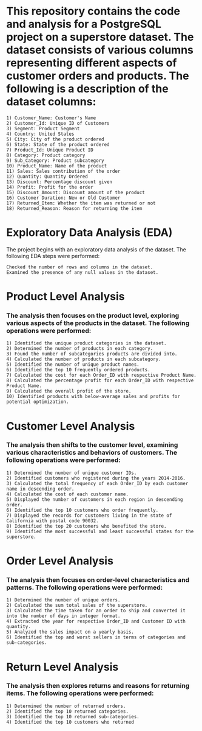 # This repository contains the code and analysis for a PostgreSQL project on a superstore dataset. The dataset consists of various columns representing different aspects of customer orders and products. The following is a description of the dataset columns:

    1) Customer_Name: Customer's Name
    2) Customer_Id: Unique ID of Customers
    3) Segment: Product Segment
    4) Country: United States
    5) City: City of the product ordered
    6) State: State of the product ordered
    7) Product_Id: Unique Product ID
    8) Category: Product category
    9) Sub_Category: Product subcategory
    10) Product_Name: Name of the product
    11) Sales: Sales contribution of the order
    12) Quantity: Quantity Ordered
    13) Discount: Percentage discount given
    14) Profit: Profit for the order
    15) Discount_Amount: Discount amount of the product
    16) Customer Duration: New or Old Customer
    17) Returned_Item: Whether the item was returned or not
    18) Returned_Reason: Reason for returning the item

# Exploratory Data Analysis (EDA)

The project begins with an exploratory data analysis of the dataset. The following EDA steps were performed:

    Checked the number of rows and columns in the dataset.
    Examined the presence of any null values in the dataset.

# Product Level Analysis

### The analysis then focuses on the product level, exploring various aspects of the products in the dataset. The following operations were performed:

    1) Identified the unique product categories in the dataset.
    2) Determined the number of products in each category.
    3) Found the number of subcategories products are divided into.
    4) Calculated the number of products in each subcategory.
    5) Identified the number of unique product names.
    6) Identified the top 10 frequently ordered products.
    7) Calculated the cost for each Order_ID with respective Product Name.
    8) Calculated the percentage profit for each Order_ID with respective Product Name.
    9) Calculated the overall profit of the store.
    10) Identified products with below-average sales and profits for potential optimization.

# Customer Level Analysis

### The analysis then shifts to the customer level, examining various characteristics and behaviors of customers. The following operations were performed:

    1) Determined the number of unique customer IDs.
    2) Identified customers who registered during the years 2014-2016.
    3) Calculated the total frequency of each Order_ID by each customer name in descending order.
    4) Calculated the cost of each customer name.
    5) Displayed the number of customers in each region in descending order.
    6) Identified the top 10 customers who order frequently.
    7) Displayed the records for customers living in the state of California with postal code 90032.
    8) Identified the top 20 customers who benefited the store.
    9) Identified the most successful and least successful states for the superstore.

# Order Level Analysis

### The analysis then focuses on order-level characteristics and patterns. The following operations were performed:

    1) Determined the number of unique orders.
    2) Calculated the sum total sales of the superstore.
    3) Calculated the time taken for an order to ship and converted it into the number of days in integer format.
    4) Extracted the year for respective Order_ID and Customer ID with quantity.
    5) Analyzed the sales impact on a yearly basis.
    6) Identified the top and worst sellers in terms of categories and sub-categories.

# Return Level Analysis

### The analysis then explores returns and reasons for returning items. The following operations were performed:

    1) Determined the number of returned orders.
    2) Identified the top 10 returned categories.
    3) Identified the top 10 returned sub-categories.
    4) Identified the top 10 customers who returned
